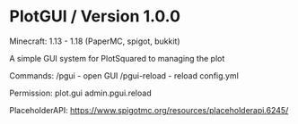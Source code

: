 # PlotGUI / Version 1.0.0

Minecraft: 1.13 - 1.18 (PaperMC, spigot, bukkit)

A simple GUI system for PlotSquared to managing the plot

Commands: 
  /pgui - open GUI
  /pgui-reload - reload config.yml
  
Permission:
  plot.gui
  admin.pgui.reload

PlaceholderAPI: https://www.spigotmc.org/resources/placeholderapi.6245/
